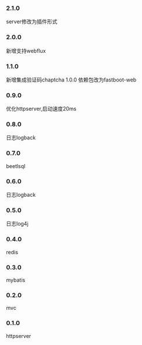 ### 2.1.0
server修改为插件形式
### 2.0.0
新增支持webflux
### 1.1.0
新增集成验证码chaptcha
1.0.0
依赖包改为fastboot-web
### 0.9.0
优化httpserver,启动速度20ms
### 0.8.0
日志logback
### 0.7.0
beetlsql
### 0.6.0
日志logback
### 0.5.0
日志log4j
### 0.4.0
redis
### 0.3.0
mybatis
### 0.2.0
mvc
### 0.1.0
httpserver
